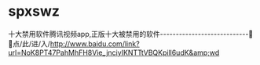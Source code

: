 # spxswz
十大禁用软件腾讯视频app,正版十大被禁用的软件----------------------------💃💃点/此/进/入/http://www.baidu.com/link?url=NoK8PT47PahMhFH8Vie_jnciyIKNTTtVBQKpill6udK&amp;wd
